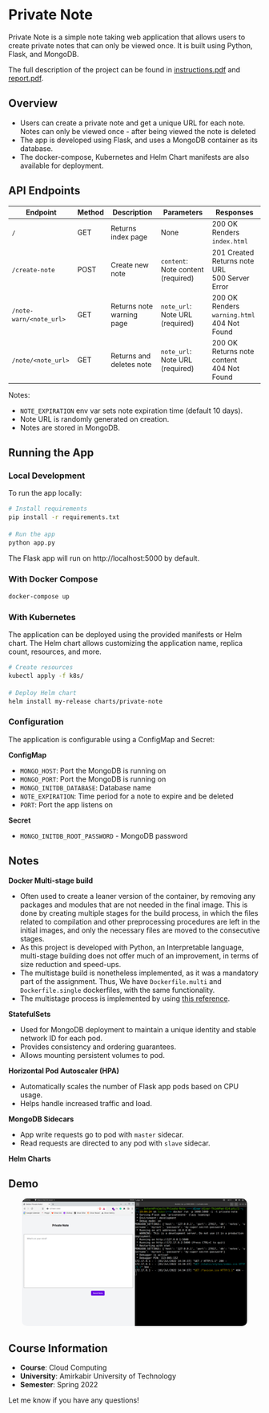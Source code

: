 # Private Note

Private Note is a simple note taking web application that allows users to create private notes that can only be viewed
once. It is built using Python, Flask, and MongoDB.

The full description of the project can be found in [instructions.pdf](docs/instructions.pdf)
and [report.pdf](docs/report.pdf).

## Overview

- Users can create a private note and get a unique URL for each note. Notes can only be viewed once - after being viewed
  the note is deleted
- The app is developed using Flask, and uses a MongoDB container as its database.
- The docker-compose, Kubernetes and Helm Chart manifests are also available for deployment.

## API Endpoints

| Endpoint                | Method | Description               | Parameters                         | Responses                                               |
|-------------------------|--------|---------------------------|------------------------------------|---------------------------------------------------------|
| `/`                     | GET    | Returns index page        | None                               | 200 OK <br> Renders `index.html`                        |
| `/create-note`          | POST   | Create new note           | `content`: Note content (required) | 201 Created <br> Returns note URL <br> 500 Server Error |  
| `/note-warn/<note_url>` | GET    | Returns note warning page | `note_url`: Note URL (required)    | 200 OK <br> Renders `warning.html` <br> 404 Not Found   |
| `/note/<note_url>`      | GET    | Returns and deletes note  | `note_url`: Note URL (required)    | 200 OK <br> Returns note content <br> 404 Not Found     |

Notes:

- `NOTE_EXPIRATION` env var sets note expiration time (default 10 days).
- Note URL is randomly generated on creation.
- Notes are stored in MongoDB.

## Running the App

### Local Development

To run the app locally:

```bash
# Install requirements
pip install -r requirements.txt

# Run the app
python app.py
```

The Flask app will run on http://localhost:5000 by default.

### With Docker Compose

```bash
docker-compose up
```

### With Kubernetes

The application can be deployed using the provided manifests or Helm chart. The Helm chart allows customizing the
application name, replica count, resources, and more.

```bash
# Create resources 
kubectl apply -f k8s/

# Deploy Helm chart 
helm install my-release charts/private-note
```

### Configuration

The application is configurable using a ConfigMap and Secret:

**ConfigMap**

- `MONGO_HOST`: Port the MongoDB is running on
- `MONGO_PORT`: Port the MongoDB is running on
- `MONGO_INITDB_DATABASE`: Database name
- `NOTE_EXPIRATION`: Time period for a note to expire and be deleted
- `PORT`: Port the app listens on

**Secret**

- `MONGO_INITDB_ROOT_PASSWORD` - MongoDB password

## Notes

**Docker Multi-stage build**

- Often used to create a leaner version of the container, by removing any packages and modules that are not needed in
  the final image. This is done by creating multiple stages for the build process, in which the files related to
  compilation and other preprocessing procedures are left in the initial images, and only the necessary files are moved
  to the consecutive stages.
- As this project is developed with Python, an Interpretable language, multi-stage building does not offer much of an
  improvement, in terms of size reduction and speed-ups.
- The multistage build is nonetheless implemented, as it was a mandatory part of the assignment. Thus, We
  have `Dockerfile.multi` and `Dockerfile.single` dockerfiles, with the same functionality.
- The multistage process is implemented by
  using [this reference](https://pythonspeed.com/articles/multi-stage-docker-python/).

**StatefulSets**

- Used for MongoDB deployment to maintain a unique identity and stable network ID for each pod.
- Provides consistency and ordering guarantees.
- Allows mounting persistent volumes to pod.

**Horizontal Pod Autoscaler (HPA)**

- Automatically scales the number of Flask app pods based on CPU usage.
- Helps handle increased traffic and load.

**MongoDB Sidecars**

- App write requests go to pod with `master` sidecar.
- Read requests are directed to any pod with `slave` sidecar.

**Helm Charts**

## Demo

<div style="text-align:center;">
  <img src="docs/demo.png" alt="Sample Image" width="450" style="border-radius: 10px;">
</div>

## Course Information

- **Course**: Cloud Computing
- **University**: Amirkabir University of Technology
- **Semester**: Spring 2022

Let me know if you have any questions!
